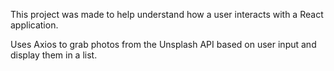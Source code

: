 This project was made to help understand how a user interacts with a React application.

Uses Axios to grab photos from the Unsplash API based on user input and display them in a list.